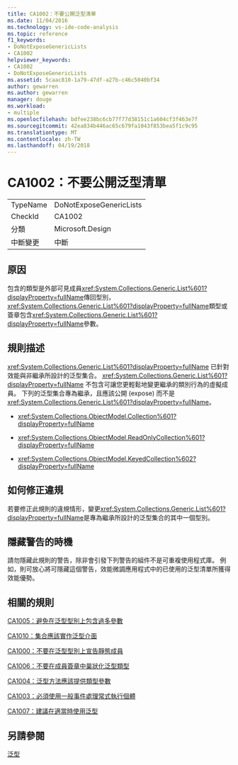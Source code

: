 ```yaml
---
title: CA1002：不要公開泛型清單
ms.date: 11/04/2016
ms.technology: vs-ide-code-analysis
ms.topic: reference
f1_keywords:
- DoNotExposeGenericLists
- CA1002
helpviewer_keywords:
- CA1002
- DoNotExposeGenericLists
ms.assetid: 5caac810-1a79-47df-a27b-c46c5040bf34
author: gewarren
ms.author: gewarren
manager: douge
ms.workload:
- multiple
ms.openlocfilehash: bdfee238bc6cb77f77d38151c1a604cf3f463e7f
ms.sourcegitcommit: 42ea834b446ac65c679fa1043f853bea5f1c9c95
ms.translationtype: MT
ms.contentlocale: zh-TW
ms.lasthandoff: 04/19/2018
---
```

# <a name="ca1002-do-not-expose-generic-lists"></a>CA1002：不要公開泛型清單
|||
|-|-|
|TypeName|DoNotExposeGenericLists|
|CheckId|CA1002|
|分類|Microsoft.Design|
|中斷變更|中斷|

## <a name="cause"></a>原因
 包含的類型是外部可見成員<xref:System.Collections.Generic.List%601?displayProperty=fullName>傳回型別，<xref:System.Collections.Generic.List%601?displayProperty=fullName>類型或簽章包含<xref:System.Collections.Generic.List%601?displayProperty=fullName>參數。

## <a name="rule-description"></a>規則描述
 <xref:System.Collections.Generic.List%601?displayProperty=fullName> 已針對效能與非繼承所設計的泛型集合。 <xref:System.Collections.Generic.List%601?displayProperty=fullName> 不包含可讓您更輕鬆地變更繼承的類別行為的虛擬成員。 下列的泛型集合專為繼承，且應該公開 (expose) 而不是<xref:System.Collections.Generic.List%601?displayProperty=fullName>。

-   <xref:System.Collections.ObjectModel.Collection%601?displayProperty=fullName>

-   <xref:System.Collections.ObjectModel.ReadOnlyCollection%601?displayProperty=fullName>

-   <xref:System.Collections.ObjectModel.KeyedCollection%602?displayProperty=fullName>

## <a name="how-to-fix-violations"></a>如何修正違規
 若要修正此規則的違規情形，變更<xref:System.Collections.Generic.List%601?displayProperty=fullName>是專為繼承所設計的泛型集合的其中一個型別。

## <a name="when-to-suppress-warnings"></a>隱藏警告的時機
 請勿隱藏此規則的警告，除非會引發下列警告的組件不是可重複使用程式庫。 例如，則可放心將可隱藏這個警告，效能微調應用程式中的已使用的泛型清單所獲得效能優勢。

## <a name="related-rules"></a>相關的規則
 [CA1005：避免在泛型型別上包含過多參數](../code-quality/ca1005-avoid-excessive-parameters-on-generic-types.md)

 [CA1010：集合應該實作泛型介面](../code-quality/ca1010-collections-should-implement-generic-interface.md)

 [CA1000：不要在泛型型別上宣告靜態成員](../code-quality/ca1000-do-not-declare-static-members-on-generic-types.md)

 [CA1006：不要在成員簽章中巢狀化泛型類型](../code-quality/ca1006-do-not-nest-generic-types-in-member-signatures.md)

 [CA1004：泛型方法應該提供類型參數](../code-quality/ca1004-generic-methods-should-provide-type-parameter.md)

 [CA1003：必須使用一般事件處理常式執行個體](../code-quality/ca1003-use-generic-event-handler-instances.md)

 [CA1007：建議在適當時使用泛型](../code-quality/ca1007-use-generics-where-appropriate.md)

## <a name="see-also"></a>另請參閱
 [泛型](/dotnet/csharp/programming-guide/generics/index)